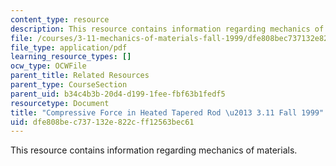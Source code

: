 ```yaml
---
content_type: resource
description: This resource contains information regarding mechanics of materials.
file: /courses/3-11-mechanics-of-materials-fall-1999/dfe808bec737132e822cff12563bec61_MIT3_11F99_p113.pdf
file_type: application/pdf
learning_resource_types: []
ocw_type: OCWFile
parent_title: Related Resources
parent_type: CourseSection
parent_uid: b34c4b3b-20d4-d199-1fee-fbf63b1fedf5
resourcetype: Document
title: "Compressive Force in Heated Tapered Rod \u2013 3.11 Fall 1999"
uid: dfe808be-c737-132e-822c-ff12563bec61
---
```

This resource contains information regarding mechanics of materials.

